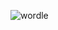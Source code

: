 ![wordle](https://www.method-writing.com/wp-content/uploads/2020/11/writing-technique-accent-dialect-768x768.jpg)
